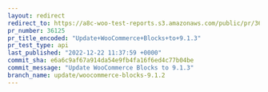 ```yaml
---
layout: redirect
redirect_to: https://a8c-woo-test-reports.s3.amazonaws.com/public/pr/36125/api/index.html
pr_number: 36125
pr_title_encoded: "Update+WooCommerce+Blocks+to+9.1.3"
pr_test_type: api
last_published: "2022-12-22 11:37:59 +0000"
commit_sha: e6a6c9af67a914da54e9fb4fa16f6ed4c77b04be
commit_message: "Update WooCommerce Blocks to 9.1.3"
branch_name: update/woocommerce-blocks-9.1.2
---
```

